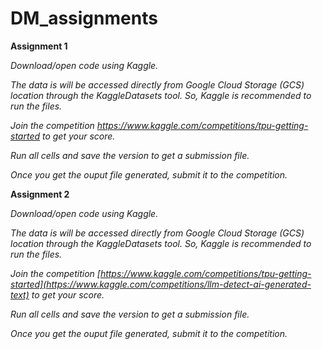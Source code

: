 # DM_assignments

**Assignment 1**

*Download/open code using Kaggle.*

*The data is will be accessed directly from Google Cloud Storage (GCS) location through the KaggleDatasets tool. So, Kaggle is recommended to run the files.*

*Join the competition https://www.kaggle.com/competitions/tpu-getting-started to get your score.*

*Run all cells and save the version to get a submission file.*

*Once you get the ouput file generated, submit it to the competition.*


**Assignment 2**

*Download/open code using Kaggle.*

*The data is will be accessed directly from Google Cloud Storage (GCS) location through the KaggleDatasets tool. So, Kaggle is recommended to run the files.*

*Join the competition [https://www.kaggle.com/competitions/tpu-getting-started](https://www.kaggle.com/competitions/llm-detect-ai-generated-text) to get your score.*

*Run all cells and save the version to get a submission file.*

*Once you get the ouput file generated, submit it to the competition.*

